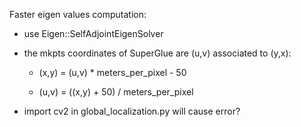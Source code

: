 Faster eigen values computation: 
    
* use Eigen::SelfAdjointEigenSolver

* the mkpts coordinates of SuperGlue are (u,v) associated to (y,x):

    * (x,y) = (u,v) * meters_per_pixel - 50
    
    * (u,v) = ((x,y) + 50) / meters_per_pixel

* import cv2 in global_localization.py will cause error?



